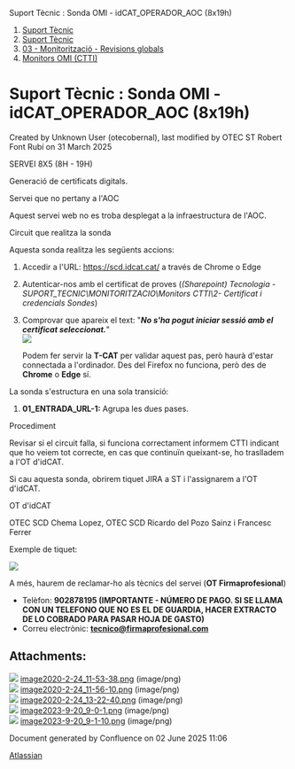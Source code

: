 Suport Tècnic : Sonda OMI - idCAT\_OPERADOR\_AOC (8x19h)  

1.  [Suport Tècnic](index.md)
2.  [Suport Tècnic](13893782.md)
3.  [03 - Monitorització - Revisions globals](26313327.md)
4.  [Monitors OMI (CTTI)](26313608.md)

Suport Tècnic : Sonda OMI - idCAT\_OPERADOR\_AOC (8x19h)
========================================================

Created by Unknown User (otecobernal), last modified by OTEC ST Robert Font Rubí on 31 March 2025

SERVEI 8X5 (8H - 19H)

Generació de certificats digitals.

Servei que no pertany a l'AOC

Aquest servei web no es troba desplegat a la infraestructura de l'AOC.

Circuit que realitza la sonda

Aquesta sonda realitza les següents accions:

1.  Accedir a l'URL: https://scd.idcat.cat/ a través de Chrome o Edge
2.  Autenticar-nos amb el certificat de proves (_(Sharepoint) Tecnologia - SUPORT\_TECNIC\\MONITORITZACIO\\Monitors CTTI\\2- Certificat i credencials Sondes_)
3.  Comprovar que apareix el text: "**_No s'ha pogut iniciar sessió amb el certificat seleccionat._**"  
    ![](attachments/34505241/93357298.png)  
      
    
    Podem fer servir la **T-CAT** per validar aquest pas, però haurà d'estar connectada a l'ordinador. Des del Firefox no funciona, però des de **Chrome** o **Edge** sí.
    

La sonda s'estructura en una sola transició:

1.  **01\_ENTRADA\_URL-1:** Agrupa les dues pases.

Procediment

Revisar si el circuit falla, si funciona correctament informem CTTI indicant que ho veiem tot correcte, en cas que continuïn queixant-se, ho traslladem a l'OT d'idCAT.

Si cau aquesta sonda, obrirem tiquet JIRA a ST i l'assignarem a l'OT d'idCAT.

OT d'idCAT

OTEC SCD Chema Lopez, OTEC SCD Ricardo del Pozo Sainz i Francesc Ferrer

Exemple de tiquet:

![](attachments/34505241/34505284.png)

A més, haurem de reclamar-ho als tècnics del servei (**OT Firmaprofesional**)

*   Telèfon: **902878195 (IMPORTANTE - NÚMERO DE PAGO. SI SE LLAMA CON UN TELEFONO QUE NO ES EL DE GUARDIA, HACER EXTRACTO DE LO COBRADO PARA PASAR HOJA DE GASTO)**
*   Correu electrònic: **[tecnico@firmaprofesional.com](https://mail.everis.com/owa/redir.aspx?C=tdOFxSBM1kOCeYiAq1Xs1QkYAuH30NUIhBpPKvkmDZthALQai0BsPDGdyPHdeT0JcSVnu6YUzys.&amp;URL=mailto%3atecnico%40firmaprofesional.com)**

Attachments:
------------

![](images/icons/bullet_blue.gif) [image2020-2-24\_11-53-38.png](attachments/34505241/34505242.png) (image/png)  
![](images/icons/bullet_blue.gif) [image2020-2-24\_11-56-10.png](attachments/34505241/34505243.png) (image/png)  
![](images/icons/bullet_blue.gif) [image2020-2-24\_13-22-40.png](attachments/34505241/34505284.png) (image/png)  
![](images/icons/bullet_blue.gif) [image2023-9-20\_9-0-1.png](attachments/34505241/93357297.png) (image/png)  
![](images/icons/bullet_blue.gif) [image2023-9-20\_9-1-10.png](attachments/34505241/93357298.png) (image/png)  

Document generated by Confluence on 02 June 2025 11:06

[Atlassian](http://www.atlassian.com/)
